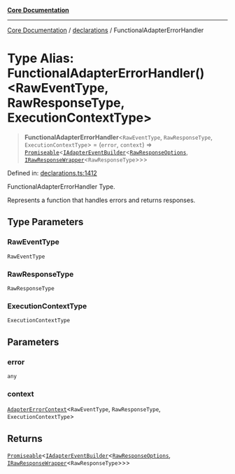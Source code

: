 [**Core Documentation**](../../README.md)

***

[Core Documentation](../../README.md) / [declarations](../README.md) / FunctionalAdapterErrorHandler

# Type Alias: FunctionalAdapterErrorHandler()\<RawEventType, RawResponseType, ExecutionContextType\>

> **FunctionalAdapterErrorHandler**\<`RawEventType`, `RawResponseType`, `ExecutionContextType`\> = (`error`, `context`) => [`Promiseable`](Promiseable.md)\<[`IAdapterEventBuilder`](../interfaces/IAdapterEventBuilder.md)\<[`RawResponseOptions`](../interfaces/RawResponseOptions.md), [`IRawResponseWrapper`](../interfaces/IRawResponseWrapper.md)\<`RawResponseType`\>\>\>

Defined in: [declarations.ts:1412](https://github.com/stonemjs/core/blob/e2fddc9518734748c09a72d4b4064dd1d4c1288c/src/declarations.ts#L1412)

FunctionalAdapterErrorHandler Type.

Represents a function that handles errors and returns responses.

## Type Parameters

### RawEventType

`RawEventType`

### RawResponseType

`RawResponseType`

### ExecutionContextType

`ExecutionContextType`

## Parameters

### error

`any`

### context

[`AdapterErrorContext`](../interfaces/AdapterErrorContext.md)\<`RawEventType`, `RawResponseType`, `ExecutionContextType`\>

## Returns

[`Promiseable`](Promiseable.md)\<[`IAdapterEventBuilder`](../interfaces/IAdapterEventBuilder.md)\<[`RawResponseOptions`](../interfaces/RawResponseOptions.md), [`IRawResponseWrapper`](../interfaces/IRawResponseWrapper.md)\<`RawResponseType`\>\>\>
